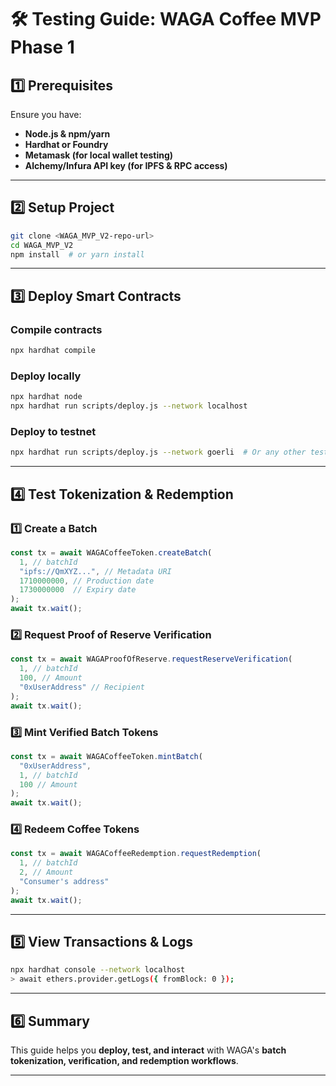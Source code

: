 # 🛠️ **Testing Guide: WAGA Coffee MVP Phase 1**

## **1️⃣ Prerequisites**
Ensure you have:
- **Node.js & npm/yarn**
- **Hardhat or Foundry**
- **Metamask (for local wallet testing)**
- **Alchemy/Infura API key (for IPFS & RPC access)**

---

## **2️⃣ Setup Project**
```bash
git clone <WAGA_MVP_V2-repo-url>
cd WAGA_MVP_V2
npm install  # or yarn install
```

---

## **3️⃣ Deploy Smart Contracts**
### **Compile contracts**
```bash
npx hardhat compile
```

### **Deploy locally**
```bash
npx hardhat node
npx hardhat run scripts/deploy.js --network localhost
```

### **Deploy to testnet**
```bash
npx hardhat run scripts/deploy.js --network goerli  # Or any other testnet
```

---

## **4️⃣ Test Tokenization & Redemption**
### **1️⃣ Create a Batch**
```javascript
const tx = await WAGACoffeeToken.createBatch(
  1, // batchId
  "ipfs://QmXYZ...", // Metadata URI
  1710000000, // Production date
  1730000000  // Expiry date
);
await tx.wait();
```

### **2️⃣ Request Proof of Reserve Verification**
```javascript
const tx = await WAGAProofOfReserve.requestReserveVerification(
  1, // batchId
  100, // Amount
  "0xUserAddress" // Recipient
);
await tx.wait();
```

### **3️⃣ Mint Verified Batch Tokens**
```javascript
const tx = await WAGACoffeeToken.mintBatch(
  "0xUserAddress",
  1, // batchId
  100 // Amount
);
await tx.wait();
```

### **4️⃣ Redeem Coffee Tokens**
```javascript
const tx = await WAGACoffeeRedemption.requestRedemption(
  1, // batchId
  2, // Amount
  "Consumer's address"
);
await tx.wait();
```

---

## **5️⃣ View Transactions & Logs**
```bash
npx hardhat console --network localhost
> await ethers.provider.getLogs({ fromBlock: 0 });
```

---

## **6️⃣ Summary**
This guide helps you **deploy, test, and interact** with WAGA's **batch tokenization, verification, and redemption workflows**.

---
